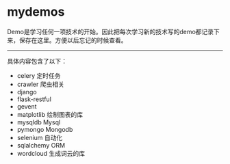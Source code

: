 # mydemos

Demo是学习任何一项技术的开始。因此把每次学习新的技术写的demo都记录下来，保存在这里。方便以后忘记的时候查看。

***
具体内容包含了以下：

- celery			定时任务
- crawler			爬虫相关
- django			
- flask-restful		
- gevent	
- matplotlib		绘制图表的库
- mysqldb			Mysql
- pymongo			Mongodb
- selenium			自动化
- sqlalchemy		ORM
- wordcloud			生成词云的库
